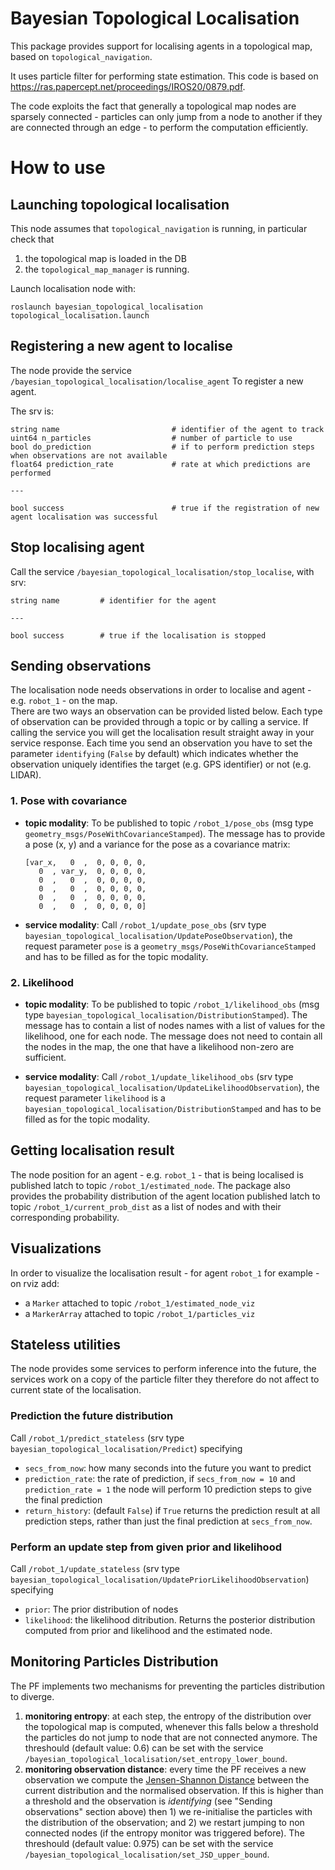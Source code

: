 Bayesian Topological Localisation
======================

This package provides support for localising agents in a topological map, based on `topological_navigation`. 

It uses particle filter for performing state estimation. This code is based on https://ras.papercept.net/proceedings/IROS20/0879.pdf. 

The code exploits the fact that generally a topological map nodes are sparsely connected - particles can only jump from a node to another if they are connected through an edge - to perform the computation efficiently.  

# How to use

## Launching topological localisation

This node assumes that `topological_navigation` is running, in particular check that 
1. the topological map is loaded in the DB 
2. the `topological_map_manager` is running.

Launch localisation node with:

```
roslaunch bayesian_topological_localisation topological_localisation.launch
```

## Registering a new agent to localise

The node provide the service `/bayesian_topological_localisation/localise_agent` To register a new agent.

The srv is:

```
string name                         # identifier of the agent to track
uint64 n_particles                  # number of particle to use 
bool do_prediction                  # if to perform prediction steps when observations are not available
float64 prediction_rate             # rate at which predictions are performed

---

bool success                        # true if the registration of new agent localisation was successful
```

## Stop localising agent

Call the service `/bayesian_topological_localisation/stop_localise`, with srv:
```
string name         # identifier for the agent

---

bool success        # true if the localisation is stopped 
```

## Sending observations

The localisation node needs observations in order to localise and agent - e.g. `robot_1` - on the map.  
There are two ways an observation can be provided listed below. Each type of observation can be provided through a topic or by calling a service. If calling the service you will get the localisation result straight away in your service response. Each time you send an observation you have to set the parameter `identifying` (`False` by default) which indicates whether the observation uniquely identifies the target (e.g. GPS identifier) or not (e.g. LIDAR). 

### 1. Pose with covariance 
- **topic modality**: To be published to topic `/robot_1/pose_obs` (msg type `geometry_msgs/PoseWithCovarianceStamped`). The message has to provide a pose (x, y) and a variance for the pose as a covariance matrix: 
   ```
   [var_x,   0  ,  0, 0, 0, 0,
      0  , var_y,  0, 0, 0, 0,
      0  ,   0  ,  0, 0, 0, 0, 
      0  ,   0  ,  0, 0, 0, 0, 
      0  ,   0  ,  0, 0, 0, 0, 
      0  ,   0  ,  0, 0, 0, 0]
   ```
- **service modality**: Call `/robot_1/update_pose_obs` (srv type `bayesian_topological_localisation/UpdatePoseObservation`), the request parameter `pose` is a `geometry_msgs/PoseWithCovarianceStamped` and has to be filled as for the topic modality.

### 2. Likelihood
- **topic modality**: To be published to topic `/robot_1/likelihood_obs` (msg type `bayesian_topological_localisation/DistributionStamped`). The message has to contain a list of nodes names with a list of values for the likelihood, one for each node. The message does not need to contain all the nodes in the map, the one that have a likelihood non-zero are sufficient.
  
- **service modality**: Call `/robot_1/update_likelihood_obs` (srv type `bayesian_topological_localisation/UpdateLikelihoodObservation`), the request parameter `likelihood` is a `bayesian_topological_localisation/DistributionStamped` and has to be filled as for the topic modality.
  
## Getting localisation result

The node position for an agent - e.g. `robot_1` - that is being localised is published latch to topic `/robot_1/estimated_node`. The package also provides the probability distribution of the agent location published latch to topic `/robot_1/current_prob_dist` as a list of nodes and with their corresponding probability.

## Visualizations

In order to visualize the localisation result - for agent `robot_1` for example - on rviz add:
- a `Marker` attached to topic `/robot_1/estimated_node_viz`
- a `MarkerArray` attached to topic `/robot_1/particles_viz` 

## Stateless utilities
The node provides some services to perform inference into the future, the services work on a copy of the particle filter they therefore do not affect to current state of the localisation.

### Prediction the future distribution
Call `/robot_1/predict_stateless` (srv type `bayesian_topological_localisation/Predict`) specifying
   - `secs_from_now`: how many seconds into the future you want to predict 
   - `prediction_rate`: the rate of prediction, if `secs_from_now = 10` and `prediction_rate = 1` the node will perform 10 prediction steps to give the final prediction
   - `return_history`: (default `False`) if `True` returns the prediction result at all prediction steps, rather than just the final prediction at `secs_from_now`.

### Perform an update step from given prior and likelihood
Call `/robot_1/update_stateless` (srv type `bayesian_topological_localisation/UpdatePriorLikelihoodObservation`) specifying
   - `prior`: The prior distribution of nodes 
   - `likelihood`: the likelihood ditribution.
Returns the posterior distribution computed from prior and likelihood and the estimated node.

## Monitoring Particles Distribution
The PF implements two mechanisms for preventing the particles distribution to diverge.

1. **monitoring entropy**: at each step, the entropy of the distribution over the topological map is computed, whenever this falls below a threshold the particles do not jump to node that are not connected anymore. The threshould (default value: 0.6) can be set with the service `/bayesian_topological_localisation/set_entropy_lower_bound`.
2. **monitoring observation distance**: every time the PF receives a new observation we compute the [Jensen-Shannon Distance](https://scipy.github.io/devdocs/generated/scipy.spatial.distance.jensenshannon.html) between the current distribution and the normalised observation. If this is higher than a threshold and the observation is *identifying* (see "Sending observations" section above) then 1) we re-initialise the particles with the distribution of the observation; and 2) we restart jumping to non connected nodes (if the entropy monitor was triggered before). The threshould (default value: 0.975) can be set with the service `/bayesian_topological_localisation/set_JSD_upper_bound`.
